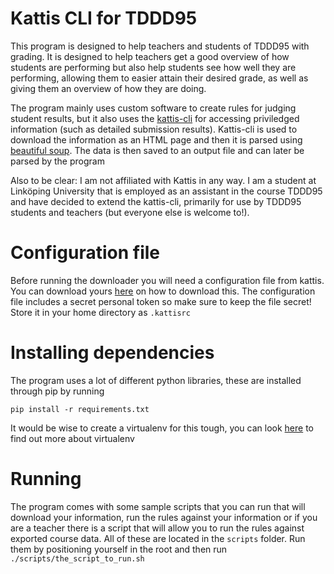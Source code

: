 # Kattis CLI for TDDD95

This program is designed to help teachers and students of TDDD95 with
grading. It is designed to help teachers get a good overview of how
students are performing but also help students see how well they are
performing, allowing them to easier attain their desired grade, as
well as giving them an overview of how they are doing.

The program mainly uses custom software to create rules for judging
student results, but it also uses the
[kattis-cli](https://github.com/Kattis/kattis-cli) for accessing
priviledged information (such as detailed submission
results). Kattis-cli is used to download the information as an HTML
page and then it is parsed using
[beautiful soup](https://www.crummy.com/software/BeautifulSoup/). The
data is then saved to an output file and can later be parsed by the
program

Also to be clear: I am not affiliated with Kattis in any way. I am a
student at Linköping University that is employed as an assistant in
the course TDDD95 and have decided to extend the kattis-cli, primarily
for use by TDDD95 students and teachers (but everyone else is welcome to!).

# Configuration file

Before running the downloader you will need a configuration file from
kattis. You can download yours
[here](https://liu.kattis.com/download/kattisrc) on how to download
this. The configuration file includes a secret personal token so make
sure to keep the file secret! Store it in your home directory as
`.kattisrc`

# Installing dependencies

The program uses a lot of different python libraries, these are
installed through pip by running

`pip install -r requirements.txt`

It would be wise to create a virtualenv for this tough, you can look
[here](http://python-guide-pt-br.readthedocs.io/en/latest/dev/virtualenvs/)
to find out more about virtualenv

# Running

The program comes with some sample scripts that you can run that will
download your information, run the rules against your information or
if you are a teacher there is a script that will allow you to run the
rules against exported course data. All of these are located in the
`scripts` folder. Run them by positioning yourself in the root and
then run `./scripts/the_script_to_run.sh`
